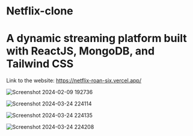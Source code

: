 # Netflix-clone

# A dynamic streaming platform built with ReactJS, MongoDB, and Tailwind CSS

Link to the website: https://netflix-roan-six.vercel.app/

![Screenshot 2024-02-09 192736](https://github.com/HarsimratKohli/netflix/assets/36025573/c585a509-12d5-44ac-ab3d-e478fd085bce)

![Screenshot 2024-03-24 224114](https://github.com/HarsimratKohli/netflix/assets/36025573/3bfd8b03-2a46-43ac-b55b-e229a5cc6279)

![Screenshot 2024-03-24 224135](https://github.com/HarsimratKohli/netflix/assets/36025573/d879567d-28a9-4c49-aeda-3cb9271d275b)

![Screenshot 2024-03-24 224208](https://github.com/HarsimratKohli/netflix/assets/36025573/754dfcc2-05fa-4f53-b1cc-30aab890a84c)
